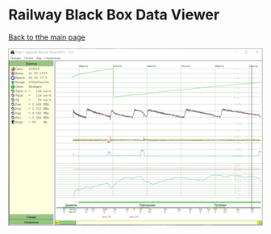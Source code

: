 # Railway Black Box Data Viewer

[Back to tthe main page](../../README.md)

![TThe trip graph navigation](TripExplore.gif)